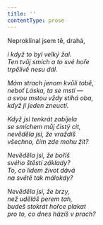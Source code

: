 ```yaml
---
title: ''
contentType: prose
---
```


<section>

Neproklínal jsem tě, drahá,

_i když to byl velký žal.  
Ten tvůj smích a to své hoře  
trpělivě nesu dál._

</section>

<section>

_Mám strach jenom kvůli tobě,  
neboť Láska, ta se mstí —  
a svou mstou vždy stíhá oba,  
když ji jeden zneuctí._

</section>

<section>

_Když jsi tenkrát zabíjela  
se smíchem můj čistý cit,  
nevěděla jsi, že vraždíš  
všechno, čím zde mohu žít?_

</section>

<section>

_Nevěděla jsi, že boříš  
svého štěstí základy?  
To, co lidem život dává  
na světě tak málokdy?_

</section>

<section>

_Nevěděla jsi, že brzy,  
než uděláš perem tah,  
budeš stokrát hořce plakat  
pro to, co dnes házíš v prach?_

</section>
